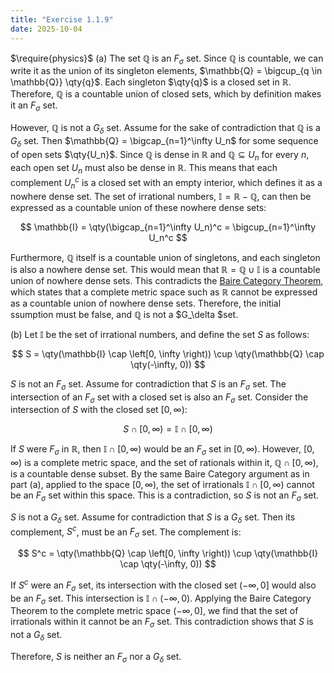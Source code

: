 ```yaml
---
title: "Exercise 1.1.9"
date: 2025-10-04
---
```

$\require{physics}$
(a) The set $\mathbb{Q}$ is an $F_\sigma$ set. 
Since $\mathbb{Q}$ is countable, we can write it as the union of its singleton elements, $\mathbb{Q} = \bigcup_{q \in \mathbb{Q}} \qty{q}$. 
Each singleton $\qty{q}$ is a closed set in $\mathbb{R}$. 
Therefore, $\mathbb{Q}$ is a countable union of closed sets, which by definition makes it an $F_\sigma$ set. 

However, $\mathbb{Q}$ is not a $G_\delta$ set. 
Assume for the sake of contradiction that $\mathbb{Q}$ is a $G_\delta$ set. 
Then $\mathbb{Q} = \bigcap_{n=1}^\infty U_n$ for some sequence of open sets $\qty{U_n}$. 
Since $\mathbb{Q}$ is dense in $\mathbb{R}$ and $\mathbb{Q} \subseteq U_n$ for every $n$, each open set $U_n$ must also be dense in $\mathbb{R}$. 
This means that each complement $U_n^c$ is a closed set with an empty interior, which defines it as a nowhere dense set. 
The set of irrational numbers, $\mathbb{I} = \mathbb{R} - \mathbb{Q}$, can then be expressed as a countable union of these nowhere dense sets:

$$
  \mathbb{I} = \qty(\bigcap_{n=1}^\infty U_n)^c = \bigcup_{n=1}^\infty U_n^c
$$

Furthermore, $\mathbb{Q}$ itself is a countable union of singletons, and each singleton is also a nowhere dense set. 
This would mean that $\mathbb{R} = \mathbb{Q} \cup \mathbb{I}$ is a countable union of nowhere dense sets. 
This contradicts the [Baire Category Theorem](https://en.wikipedia.org/wiki/Baire_category_theorem), which states that a complete metric space such as $\mathbb{R}$ cannot be expressed as a countable union of nowhere dense sets. 
Therefore, the initial ssumption must be false, and $\mathbb{Q}$ is not a $G_\delta $set. 

(b) Let $\mathbb{I}$ be the set of irrational numbers, and define the set $S$ as follows:

$$
  S = \qty(\mathbb{I} \cap \left[0, \infty \right)) \cup \qty(\mathbb{Q} \cap \qty(-\infty, 0))
$$

$S$ is not an $F_\sigma$ set. 
Assume for contradiction that $S$ is an $F_\sigma$ set. 
The intersection of an $F_\sigma$ set with a closed set is also an $F_\sigma$ set. 
Consider the intersection of $S$ with the closed set $\left[0, \infty \right)$:

$$
  S \cap \left[0, \infty \right) = \mathbb{I} \cap \left[0, \infty \right)
$$

If $S$ were $F_\sigma$ in $\mathbb{R}$, then $\mathbb{I} \cap \left[0, \infty \right)$ would be an $F_\sigma$ set in $\left[0, \infty \right)$. 
However, $\left[0, \infty \right)$ is a complete metric space, and the set of rationals within it, $\mathbb{Q} \cap \left[0, \infty \right)$, is a countable dense subset. 
By the same Baire Category argument as in part (a), applied to the space $\left[0, \infty \right)$, the set of irrationals $\mathbb{I} \cap \left[0, \infty \right)$ cannot be an $F_\sigma$ set within this space. 
This is a contradiction, so $S$ is not an $F_\sigma$ set. 

$S$ is not a $G_\delta$ set. 
Assume for contradiction that $S$ is a $G_\delta$ set. 
Then its complement, $S^c$, must be an $F_\sigma$ set. The complement is:

$$
  S^c = \qty(\mathbb{Q} \cap \left[0, \infty \right)) \cup \qty(\mathbb{I} \cap \qty(-\infty, 0))
$$

If $S^c$ were an $F_\sigma$ set, its intersection with the closed set $\left(-\infty, 0 \right]$ would also be an $F_\sigma$ set. 
This intersection is $\mathbb{I} \cap \left(-\infty, 0 \right)$. 
Applying the Baire Category Theorem to the complete metric space $\left(-\infty, 0 \right]$, we find that the set of irrationals within it cannot be an $F_\sigma$ set. 
This contradiction shows that $S$ is not a $G_\delta$ set. 

Therefore, $S$ is neither an $F_\sigma$ nor a $G_\delta$ set. 
